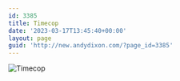 ```yaml
---
id: 3385
title: Timecop
date: '2023-03-17T13:45:40+00:00'
layout: page
guid: 'http://new.andydixon.com/?page_id=3385'
---
```


![Timecop](https://i0.wp.com/assets.g8x2.ldn.idrivee2-23.com/posters/Timecop%2001.jpg?w=1200&ssl=1 "Timecop")